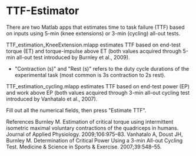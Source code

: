 # TTF-Estimator
There are two Matlab apps that estimates time to task failure (TTF) based on inputs using 5-min (knee extensions) or 3-min (cycling) all-out tests.

TTF_estimation_KneeExtension.mlapp estimates TTF based on end-test torque (ET) and torque-impulse above ET (both values acquired through 5-min all-out test introduced by Burnley et al., 2009). 
  - "Contraction (s)" and "Rest (s)" refers to the duty cycle durations of the experimental task (most common is 3s contraction to 2s rest).

TTF_estimation_cycling.mlapp estimates TTF based on end-test power (EP) and work above EP (both values acquired through 3-min all-out cycling test introduced by Vanhatalo et al., 2007).

Fill out all the numerical fields, then press "Estimate TTF".

References
Burnley M. Estimation of critical torque using intermittent isometric maximal voluntary contractions of the quadriceps in humans. Journal of Applied Physiology. 2009;106:975–83. 
Vanhatalo A, Doust JH, Burnley M. Determination of Critical Power Using a 3-min All-out Cycling Test. Medicine & Science in Sports & Exercise. 2007;39:548–55.

